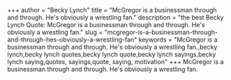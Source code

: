 +++
author = "Becky Lynch"
title = "McGregor is a businessman through and through. He's obviously a wrestling fan."
description = "the best Becky Lynch Quote: McGregor is a businessman through and through. He's obviously a wrestling fan."
slug = "mcgregor-is-a-businessman-through-and-through-hes-obviously-a-wrestling-fan"
keywords = "McGregor is a businessman through and through. He's obviously a wrestling fan.,becky lynch,becky lynch quotes,becky lynch quote,becky lynch sayings,becky lynch saying,quotes, sayings,quote, saying, motivation"
+++
McGregor is a businessman through and through. He's obviously a wrestling fan.
